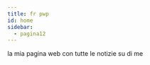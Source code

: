 ```yaml
---
title: fr pwp
id: home
sidebar:
  - pagina12
---
```


la mia pagina web con tutte le notizie su di me
